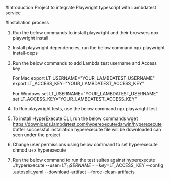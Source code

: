 #Introduction
Project to integrate Playwright typescript with Lambdatest service

#Installation process
1. Run the below commands to install playwright and their browsers
    npx playwright install

2. Install playwright dependencies, run the below command
    npx playwright install-deps

3. Run the below commands to add Lambda test username and Access key

    For Mac
    export LT_USERNAME="YOUR_LAMBDATEST_USERNAME"
    export LT_ACCESS_KEY="YOUR_LAMBDATEST_ACCESS_KEY"

    For Windows
    set LT_USERNAME="YOUR_LAMBDATEST_USERNAME"
    set LT_ACCESS_KEY="YOUR_LAMBDATEST_ACCESS_KEY"

4. To Run playwright tests, use the below command
    npx playwright test

5. To install HyperExecute CLI, run the below commands
    wget https://downloads.lambdatest.com/hyperexecute/darwin/hyperexecute
   #after successful installation hyperexecute file will be downloaded can seen under the project
   
6. Change user permissions using below command to set hyperexecute
    chmod u+x hyperexecute

7. Run the below command to run the test suites against hyperexecute
    ./hyperexecute --user=$LT_USERNAME --key=$LT_ACCESS_KEY --config .autosplit.yaml --download-artifact --force-clean-artifacts
